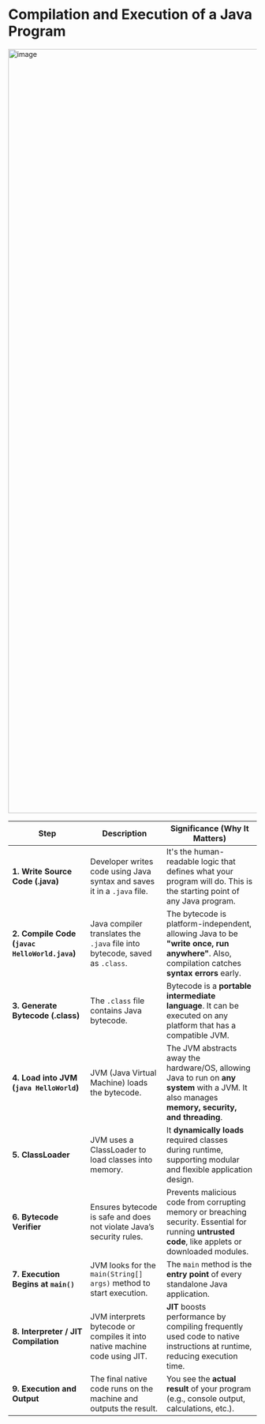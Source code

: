 # Compilation and Execution of a Java Program 


<img width="2925" height="1548" style="" alt="image" style="
    padding-top: 20px; 
    padding-bottom: 20px; 
    border: 4px solid white; 
    border-radius: 16px; 
    display: block; 
    max-width: 100%;
    margin: auto;
    background-color: white;
"
src="https://github.com/user-attachments/assets/5afbc04c-b7d7-4f92-8b8b-13f50d7f1956" />



| **Step**                                      | **Description**                                                             | **Significance (Why It Matters)**                                                                                                                   |
| --------------------------------------------- | --------------------------------------------------------------------------- | --------------------------------------------------------------------------------------------------------------------------------------------------- |
| **1. Write Source Code (.java)**              | Developer writes code using Java syntax and saves it in a `.java` file.     | It's the human-readable logic that defines what your program will do. This is the starting point of any Java program.                               |
| **2. Compile Code (`javac HelloWorld.java`)** | Java compiler translates the `.java` file into bytecode, saved as `.class`. | The bytecode is platform-independent, allowing Java to be **"write once, run anywhere"**. Also, compilation catches **syntax errors** early.        |
| **3. Generate Bytecode (.class)**             | The `.class` file contains Java bytecode.                                   | Bytecode is a **portable intermediate language**. It can be executed on any platform that has a compatible JVM.                                     |
| **4. Load into JVM (`java HelloWorld`)**      | JVM (Java Virtual Machine) loads the bytecode.                              | The JVM abstracts away the hardware/OS, allowing Java to run on **any system** with a JVM. It also manages **memory, security, and threading**.     |
| **5. ClassLoader**                            | JVM uses a ClassLoader to load classes into memory.                         | It **dynamically loads** required classes during runtime, supporting modular and flexible application design.                                       |
| **6. Bytecode Verifier**                      | Ensures bytecode is safe and does not violate Java’s security rules.        | Prevents malicious code from corrupting memory or breaching security. Essential for running **untrusted code**, like applets or downloaded modules. |
| **7. Execution Begins at `main()`**           | JVM looks for the `main(String[] args)` method to start execution.          | The `main` method is the **entry point** of every standalone Java application.                                                                      |
| **8. Interpreter / JIT Compilation**          | JVM interprets bytecode or compiles it into native machine code using JIT.  | **JIT** boosts performance by compiling frequently used code to native instructions at runtime, reducing execution time.                            |
| **9. Execution and Output**                   | The final native code runs on the machine and outputs the result.           | You see the **actual result** of your program (e.g., console output, calculations, etc.).                                                           |
